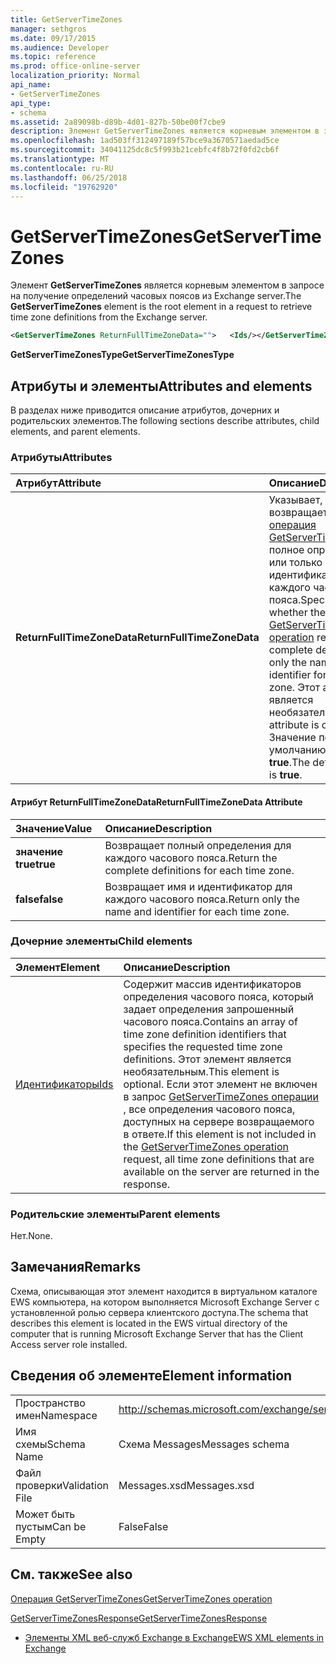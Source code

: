 ```yaml
---
title: GetServerTimeZones
manager: sethgros
ms.date: 09/17/2015
ms.audience: Developer
ms.topic: reference
ms.prod: office-online-server
localization_priority: Normal
api_name:
- GetServerTimeZones
api_type:
- schema
ms.assetid: 2a89098b-d89b-4d01-827b-50be00f7cbe9
description: Элемент GetServerTimeZones является корневым элементом в запросе на получение определений часовых поясов из Exchange server.
ms.openlocfilehash: 1ad503ff312497189f57bce9a3670571aedad5ce
ms.sourcegitcommit: 34041125dc8c5f993b21cebfc4f8b72f0fd2cb6f
ms.translationtype: MT
ms.contentlocale: ru-RU
ms.lasthandoff: 06/25/2018
ms.locfileid: "19762920"
---
```

# <a name="getservertimezones"></a><span data-ttu-id="46c11-103">GetServerTimeZones</span><span class="sxs-lookup"><span data-stu-id="46c11-103">GetServerTimeZones</span></span>

<span data-ttu-id="46c11-104">Элемент **GetServerTimeZones** является корневым элементом в запросе на получение определений часовых поясов из Exchange server.</span><span class="sxs-lookup"><span data-stu-id="46c11-104">The **GetServerTimeZones** element is the root element in a request to retrieve time zone definitions from the Exchange server.</span></span> 
  
```xml
<GetServerTimeZones ReturnFullTimeZoneData="">   <Ids/></GetServerTimeZones>
```

 <span data-ttu-id="46c11-105">**GetServerTimeZonesType**</span><span class="sxs-lookup"><span data-stu-id="46c11-105">**GetServerTimeZonesType**</span></span>
## <a name="attributes-and-elements"></a><span data-ttu-id="46c11-106">Атрибуты и элементы</span><span class="sxs-lookup"><span data-stu-id="46c11-106">Attributes and elements</span></span>

<span data-ttu-id="46c11-107">В разделах ниже приводится описание атрибутов, дочерних и родительских элементов.</span><span class="sxs-lookup"><span data-stu-id="46c11-107">The following sections describe attributes, child elements, and parent elements.</span></span>
  
### <a name="attributes"></a><span data-ttu-id="46c11-108">Атрибуты</span><span class="sxs-lookup"><span data-stu-id="46c11-108">Attributes</span></span>

|<span data-ttu-id="46c11-109">**Атрибут**</span><span class="sxs-lookup"><span data-stu-id="46c11-109">**Attribute**</span></span>|<span data-ttu-id="46c11-110">**Описание**</span><span class="sxs-lookup"><span data-stu-id="46c11-110">**Description**</span></span>|
|:-----|:-----|
|<span data-ttu-id="46c11-111">**ReturnFullTimeZoneData**</span><span class="sxs-lookup"><span data-stu-id="46c11-111">**ReturnFullTimeZoneData**</span></span> <br/> |<span data-ttu-id="46c11-112">Указывает, возвращает ли [операция GetServerTimeZones](getservertimezones-operation.md) полное определение или только имя и идентификатор для каждого часового пояса.</span><span class="sxs-lookup"><span data-stu-id="46c11-112">Specifies whether the [GetServerTimeZones operation](getservertimezones-operation.md) returns the complete definition or only the name and identifier for each time zone.</span></span> <span data-ttu-id="46c11-113">Этот атрибут является необязательным.</span><span class="sxs-lookup"><span data-stu-id="46c11-113">This attribute is optional.</span></span> <span data-ttu-id="46c11-114">Значение по умолчанию — **true**.</span><span class="sxs-lookup"><span data-stu-id="46c11-114">The default value is **true**.</span></span>  <br/> |
   
#### <a name="returnfulltimezonedata-attribute"></a><span data-ttu-id="46c11-115">Атрибут ReturnFullTimeZoneData</span><span class="sxs-lookup"><span data-stu-id="46c11-115">ReturnFullTimeZoneData Attribute</span></span>

|<span data-ttu-id="46c11-116">**Значение**</span><span class="sxs-lookup"><span data-stu-id="46c11-116">**Value**</span></span>|<span data-ttu-id="46c11-117">**Описание**</span><span class="sxs-lookup"><span data-stu-id="46c11-117">**Description**</span></span>|
|:-----|:-----|
|<span data-ttu-id="46c11-118">**значение true**</span><span class="sxs-lookup"><span data-stu-id="46c11-118">**true**</span></span> <br/> |<span data-ttu-id="46c11-119">Возвращает полный определения для каждого часового пояса.</span><span class="sxs-lookup"><span data-stu-id="46c11-119">Return the complete definitions for each time zone.</span></span>  <br/> |
|<span data-ttu-id="46c11-120">**false**</span><span class="sxs-lookup"><span data-stu-id="46c11-120">**false**</span></span> <br/> |<span data-ttu-id="46c11-121">Возвращает имя и идентификатор для каждого часового пояса.</span><span class="sxs-lookup"><span data-stu-id="46c11-121">Return only the name and identifier for each time zone.</span></span>  <br/> |
   
### <a name="child-elements"></a><span data-ttu-id="46c11-122">Дочерние элементы</span><span class="sxs-lookup"><span data-stu-id="46c11-122">Child elements</span></span>

|<span data-ttu-id="46c11-123">**Элемент**</span><span class="sxs-lookup"><span data-stu-id="46c11-123">**Element**</span></span>|<span data-ttu-id="46c11-124">**Описание**</span><span class="sxs-lookup"><span data-stu-id="46c11-124">**Description**</span></span>|
|:-----|:-----|
|[<span data-ttu-id="46c11-125">Идентификаторы</span><span class="sxs-lookup"><span data-stu-id="46c11-125">Ids</span></span>](ids.md) <br/> |<span data-ttu-id="46c11-126">Содержит массив идентификаторов определения часового пояса, который задает определения запрошенный часового пояса.</span><span class="sxs-lookup"><span data-stu-id="46c11-126">Contains an array of time zone definition identifiers that specifies the requested time zone definitions.</span></span> <span data-ttu-id="46c11-127">Этот элемент является необязательным.</span><span class="sxs-lookup"><span data-stu-id="46c11-127">This element is optional.</span></span> <span data-ttu-id="46c11-128">Если этот элемент не включен в запрос [GetServerTimeZones операции](getservertimezones-operation.md) , все определения часового пояса, доступных на сервере возвращаемого в ответе.</span><span class="sxs-lookup"><span data-stu-id="46c11-128">If this element is not included in the [GetServerTimeZones operation](getservertimezones-operation.md) request, all time zone definitions that are available on the server are returned in the response.</span></span>  <br/> |
   
### <a name="parent-elements"></a><span data-ttu-id="46c11-129">Родительские элементы</span><span class="sxs-lookup"><span data-stu-id="46c11-129">Parent elements</span></span>

<span data-ttu-id="46c11-130">Нет.</span><span class="sxs-lookup"><span data-stu-id="46c11-130">None.</span></span>
  
## <a name="remarks"></a><span data-ttu-id="46c11-131">Замечания</span><span class="sxs-lookup"><span data-stu-id="46c11-131">Remarks</span></span>

<span data-ttu-id="46c11-132">Схема, описывающая этот элемент находится в виртуальном каталоге EWS компьютера, на котором выполняется Microsoft Exchange Server с установленной ролью сервера клиентского доступа.</span><span class="sxs-lookup"><span data-stu-id="46c11-132">The schema that describes this element is located in the EWS virtual directory of the computer that is running Microsoft Exchange Server that has the Client Access server role installed.</span></span>
  
## <a name="element-information"></a><span data-ttu-id="46c11-133">Сведения об элементе</span><span class="sxs-lookup"><span data-stu-id="46c11-133">Element information</span></span>

|||
|:-----|:-----|
|<span data-ttu-id="46c11-134">Пространство имен</span><span class="sxs-lookup"><span data-stu-id="46c11-134">Namespace</span></span>  <br/> |http://schemas.microsoft.com/exchange/services/2006/messages  <br/> |
|<span data-ttu-id="46c11-135">Имя схемы</span><span class="sxs-lookup"><span data-stu-id="46c11-135">Schema Name</span></span>  <br/> |<span data-ttu-id="46c11-136">Схема Messages</span><span class="sxs-lookup"><span data-stu-id="46c11-136">Messages schema</span></span>  <br/> |
|<span data-ttu-id="46c11-137">Файл проверки</span><span class="sxs-lookup"><span data-stu-id="46c11-137">Validation File</span></span>  <br/> |<span data-ttu-id="46c11-138">Messages.xsd</span><span class="sxs-lookup"><span data-stu-id="46c11-138">Messages.xsd</span></span>  <br/> |
|<span data-ttu-id="46c11-139">Может быть пустым</span><span class="sxs-lookup"><span data-stu-id="46c11-139">Can be Empty</span></span>  <br/> |<span data-ttu-id="46c11-140">False</span><span class="sxs-lookup"><span data-stu-id="46c11-140">False</span></span>  <br/> |
   
## <a name="see-also"></a><span data-ttu-id="46c11-141">См. также</span><span class="sxs-lookup"><span data-stu-id="46c11-141">See also</span></span>



[<span data-ttu-id="46c11-142">Операция GetServerTimeZones</span><span class="sxs-lookup"><span data-stu-id="46c11-142">GetServerTimeZones operation</span></span>](getservertimezones-operation.md)
  
[<span data-ttu-id="46c11-143">GetServerTimeZonesResponse</span><span class="sxs-lookup"><span data-stu-id="46c11-143">GetServerTimeZonesResponse</span></span>](getservertimezonesresponse.md)


- [<span data-ttu-id="46c11-144">Элементы XML веб-служб Exchange в Exchange</span><span class="sxs-lookup"><span data-stu-id="46c11-144">EWS XML elements in Exchange</span></span>](ews-xml-elements-in-exchange.md)

